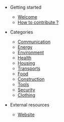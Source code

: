<!-- docs/_sidebar.md -->

* Getting started

	* [Welcome](/)
	* [How to contribute ?](/contribute)

* Categories

	* [Communication](communication.md)
	* [Energy](energy.md)
	* [Environment](environment.md)
	* [Health](health.md)
	* [Housing](housing/housing.md)
	* [Transports](transports.md)
	* [Food](food.md)
	* [Construction](construction.md)
	* [Tools](tools.md)
	* [Security](security.md)
	* [Clothing](clothing.md)

* External resources
	* [Website](website.md)
